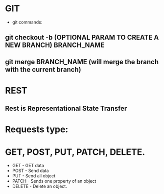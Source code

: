 # GIT
* git commands:
## git checkout -b (OPTIONAL PARAM TO CREATE A NEW BRANCH) BRANCH_NAME
## git merge BRANCH_NAME (will merge the branch with the current branch)


# REST
## Rest is Representational State Transfer


# Requests type:
# GET, POST, PUT, PATCH, DELETE.

- GET - GET data
- POST - Send data
- PUT - Send all object
- PATCH - Sends one property of an object
- DELETE - Delete an object.
